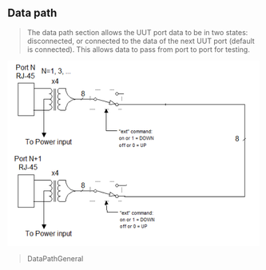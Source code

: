Data path
---------

>   The data path section allows the UUT port data to be in two states:
>   disconnected, or connected to the data of the next UUT port (default is
>   connected). This allows data to pass from port to port for testing.

![](media/fd152cf24aecbbb3b38e40c110092a09.png)

>   DataPathGeneral
